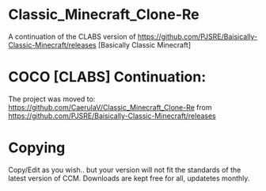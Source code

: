 # Classic_Minecraft_Clone-Re
A continuation of the CLABS version of https://github.com/PJSRE/Baisically-Classic-Minecraft/releases [Basically Classic Minecraft]

# COCO [CLABS] Continuation:
The project was moved to: https://github.com/CaerulaV/Classic_Minecraft_Clone-Re from https://github.com/PJSRE/Baisically-Classic-Minecraft/releases

# Copying
Copy/Edit as you wish.. but your version will not fit the standards of the latest version of CCM. Downloads are kept free for all, updatetes monthly.
